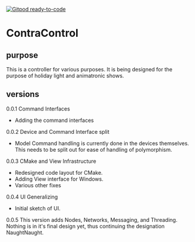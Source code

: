 [![Gitpod ready-to-code](https://img.shields.io/badge/Gitpod-ready--to--code-blue?logo=gitpod)](https://gitpod.io/#https://github.com/smileyface/ContraControl)

# ContraControl
## purpose
This is a controller for various purposes. It is being designed for the purpose of holiday light and animatronic shows. 
## versions
0.0.1 Command Interfaces
- Adding the command interfaces

0.0.2 Device and Command Interface split
- Model Command handling is currently done in the devices themselves. This needs to be split out for ease of handling of polymorphism. 
 
0.0.3 CMake and View Infrastructure
- Redesigned code layout for CMake.
- Adding View interface for Windows.
- Various other fixes

0.0.4 UI Generalizing
- Initial sketch of UI.

0.0.5
This version adds Nodes, Networks, Messaging, and Threading. Nothing is in it's final design yet, thus continuing the designation NaughtNaught.
